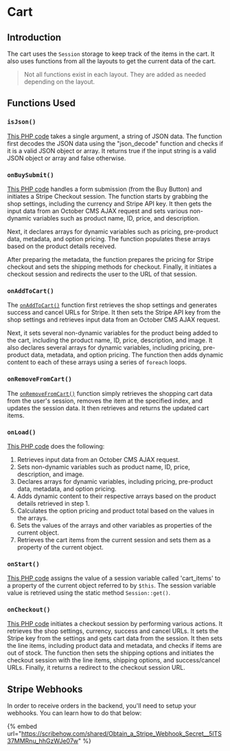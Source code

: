 # Cart

## Introduction

The cart uses the `Session` storage to keep track of the items in the cart. It also uses functions from all the layouts to get the current data of the cart.&#x20;

> Not all functions exist in each layout. They are added as needed depending on the layout.

## Functions Used

### `isJson()`

[This PHP code](https://github.com/artistro08/tailor-starter/blob/542d106a4c08bf56811491d8aa5cacbdfbd62159/layouts/product.htm#L14) takes a single argument, a string of JSON data. The function first decodes the JSON data using the "json\_decode" function and checks if it is a valid JSON object or array. It returns true if the input string is a valid JSON object or array and false otherwise.

### `onBuySubmit()`

[This PHP code](https://github.com/artistro08/tailor-starter/blob/542d106a4c08bf56811491d8aa5cacbdfbd62159/layouts/product.htm#L39) handles a form submission (from the Buy Button) and initiates a Stripe Checkout session. The function starts by grabbing the shop settings, including the currency and Stripe API key. It then gets the input data from an October CMS AJAX request and sets various non-dynamic variables such as product name, ID, price, and description.

Next, it declares arrays for dynamic variables such as pricing, pre-product data, metadata, and option pricing. The function populates these arrays based on the product details received.

After preparing the metadata, the function prepares the pricing for Stripe checkout and sets the shipping methods for checkout. Finally, it initiates a checkout session and redirects the user to the URL of that session.

### `onAddToCart()`

The [`onAddToCart()`](https://github.com/artistro08/tailor-starter/blob/542d106a4c08bf56811491d8aa5cacbdfbd62159/layouts/product.htm#L192) function first retrieves the shop settings and generates success and cancel URLs for Stripe. It then sets the Stripe API key from the shop settings and retrieves input data from an October CMS AJAX request.

Next, it sets several non-dynamic variables for the product being added to the cart, including the product name, ID, price, description, and image. It also declares several arrays for dynamic variables, including pricing, pre-product data, metadata, and option pricing. The function then adds dynamic content to each of these arrays using a series of `foreach` loops.

### `onRemoveFromCart()`

The [`onRemoveFromCart()`](https://github.com/artistro08/tailor-starter/blob/542d106a4c08bf56811491d8aa5cacbdfbd62159/layouts/product.htm#L330) function simply retrieves the shopping cart data from the user's session, removes the item at the specified index, and updates the session data. It then retrieves and returns the updated cart items.

### `onLoad()`

[This PHP code](https://github.com/artistro08/tailor-starter/blob/542d106a4c08bf56811491d8aa5cacbdfbd62159/layouts/product.htm#L339) does the following:

1. Retrieves input data from an October CMS AJAX request.
2. Sets non-dynamic variables such as product name, ID, price, description, and image.
3. Declares arrays for dynamic variables, including pricing, pre-product data, metadata, and option pricing.
4. Adds dynamic content to their respective arrays based on the product details retrieved in step 1.
5. Calculates the option pricing and product total based on the values in the arrays.
6. Sets the values of the arrays and other variables as properties of the current object.
7. Retrieves the cart items from the current session and sets them as a property of the current object.

### `onStart()`

[This PHP code](https://github.com/artistro08/tailor-starter/blob/542d106a4c08bf56811491d8aa5cacbdfbd62159/layouts/product.htm#L426) assigns the value of a session variable called 'cart\_items' to a property of the current object referred to by `$this`. The session variable value is retrieved using the static method `Session::get()`.

### `onCheckout()`

[This PHP code](https://github.com/artistro08/tailor-starter/blob/542d106a4c08bf56811491d8aa5cacbdfbd62159/layouts/product.htm#L430) initiates a checkout session by performing various actions. It retrieves the shop settings, currency, success and cancel URLs. It sets the Stripe key from the settings and gets cart data from the session. It then sets the line items, including product data and metadata, and checks if items are out of stock. The function then sets the shipping options and initiates the checkout session with the line items, shipping options, and success/cancel URLs. Finally, it returns a redirect to the checkout session URL.

## Stripe Webhooks

In order to receive orders in the backend, you'll need to setup your webhooks. You can learn how to do that below:

{% embed url="https://scribehow.com/shared/Obtain_a_Stripe_Webhook_Secret__5lTS37MMRnu_hhGzWJe07w" %}
